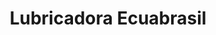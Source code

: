 ---
title: "Lubricadora Ecuabrasil"
url: /guayaquil/lubricadora-ecuabrasil/
shop: reparación de automóviles
---
